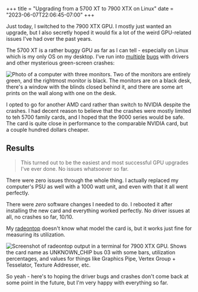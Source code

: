 +++
title = "Upgrading from a 5700 XT to 7900 XTX on Linux"
date = "2023-06-07T22:06:45-07:00"
+++

Just today, I switched to the 7900 XTX GPU.  I mostly just wanted an upgrade, but I also secretly hoped it would fix a lot of the weird GPU-related issues I've had over the past years.

The 5700 XT is a rather buggy GPU as far as I can tell - especially on Linux which is my only OS on my desktop.  I've run into [multiple](https://gitlab.freedesktop.org/drm/amd/-/issues/2173#note_1595510) [bugs](https://gitlab.freedesktop.org/drm/amd/-/issues/1915#note_1597223) with drivers and other mysterious green-screen crashes:

![Photo of a computer with three monitors.  Two of the monitors are entirely green, and the rightmost monitor is black.  The monitors are on a black desk, there's a window with the blinds closed behind it, and there are some art prints on the wall along with one on the desk.](https://ameo.link/u/azq.jpg)

I opted to go for another AMD card rather than switch to NVIDIA despite the crashes.  I had decent reason to believe that the crashes were mostly limited to teh 5700 family cards, and I hoped that the 9000 series would be safe.  The card is quite close in performance to the comparable NVIDIA card, but a couple hundred dollars cheaper.

## Results

> This turned out to be the easiest and most successful GPU upgrades I've ever done. No issues whatsoever so far.

There were zero issues through the whole thing.  I actually replaced my computer's PSU as well with a 1000 watt unit, and even with that it all went perfectly.

There were _zero_ software changes I needed to do.  I rebooted it after installing the new card and everything worked perfectly.  No driver issues at all, no crashes so far, 10/10.

My [radeontop](https://github.com/clbr/radeontop) doesn't know what model the card is, but it works just fine for measuring its utilization.

![Screenshot of radeontop output in a terminal for 7900 XTX GPU.  Shows the card name as UNKNOWN_CHIP bus 03 with some bars, utilization percentages, and values for things like Graphics Pipe, Vertex Group + Tesselator, Texture Addresser, etc.](https://i.ameo.link/b6i.png)

So yeah - here's to hoping the driver bugs and crashes don't come back at some point in the future, but I'm very happy with everything so far.
